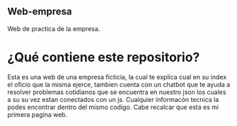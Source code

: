 ## Web-empresa
Web de practica de la empresa.

# ¿Qué contiene este repositorio?
Esta es una web de una empresa ficticia, la cual te explica cual en su index el oficio que la misma ejerce, tambien cuenta con un chatbot que te ayuda a resolver problemas cotidianos que se encuentra en nuestro json los cuales a su su vez estan conectados con un js.
Cualquier informacón tecnica la podes encontrar dentro del mismo codigo.
Cabe recalcar que esta es mi primera pagina web.
